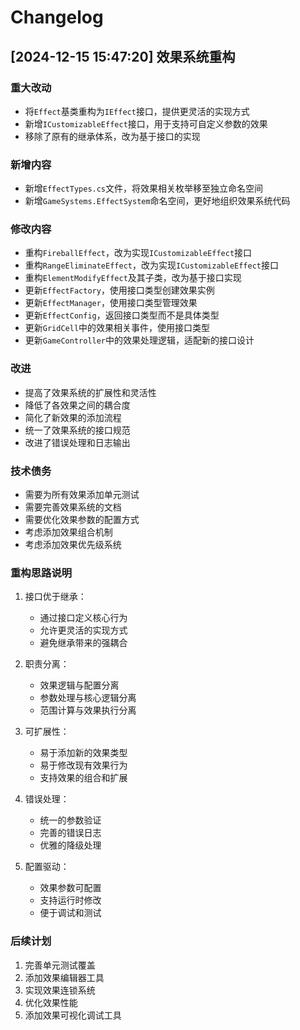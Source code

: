 # Changelog

## [2024-12-15 15:47:20] 效果系统重构

### 重大改动
- 将`Effect`基类重构为`IEffect`接口，提供更灵活的实现方式
- 新增`ICustomizableEffect`接口，用于支持可自定义参数的效果
- 移除了原有的继承体系，改为基于接口的实现

### 新增内容
- 新增`EffectTypes.cs`文件，将效果相关枚举移至独立命名空间
- 新增`GameSystems.EffectSystem`命名空间，更好地组织效果系统代码

### 修改内容
- 重构`FireballEffect`，改为实现`ICustomizableEffect`接口
- 重构`RangeEliminateEffect`，改为实现`ICustomizableEffect`接口
- 重构`ElementModifyEffect`及其子类，改为基于接口实现
- 更新`EffectFactory`，使用接口类型创建效果实例
- 更新`EffectManager`，使用接口类型管理效果
- 更新`EffectConfig`，返回接口类型而不是具体类型
- 更新`GridCell`中的效果相关事件，使用接口类型
- 更新`GameController`中的效果处理逻辑，适配新的接口设计

### 改进
- 提高了效果系统的扩展性和灵活性
- 降低了各效果之间的耦合度
- 简化了新效果的添加流程
- 统一了效果系统的接口规范
- 改进了错误处理和日志输出

### 技术债务
- 需要为所有效果添加单元测试
- 需要完善效果系统的文档
- 需要优化效果参数的配置方式
- 考虑添加效果组合机制
- 考虑添加效果优先级系统

### 重构思路说明
1. 接口优于继承：
   - 通过接口定义核心行为
   - 允许更灵活的实现方式
   - 避免继承带来的强耦合

2. 职责分离：
   - 效果逻辑与配置分离
   - 参数处理与核心逻辑分离
   - 范围计算与效果执行分离

3. 可扩展性：
   - 易于添加新的效果类型
   - 易于修改现有效果行为
   - 支持效果的组合和扩展

4. 错误处理：
   - 统一的参数验证
   - 完善的错误日志
   - 优雅的降级处理

5. 配置驱动：
   - 效果参数可配置
   - 支持运行时修改
   - 便于调试和测试

### 后续计划
1. 完善单元测试覆盖
2. 添加效果编辑器工具
3. 实现效果连锁系统
4. 优化效果性能
5. 添加效果可视化调试工具
